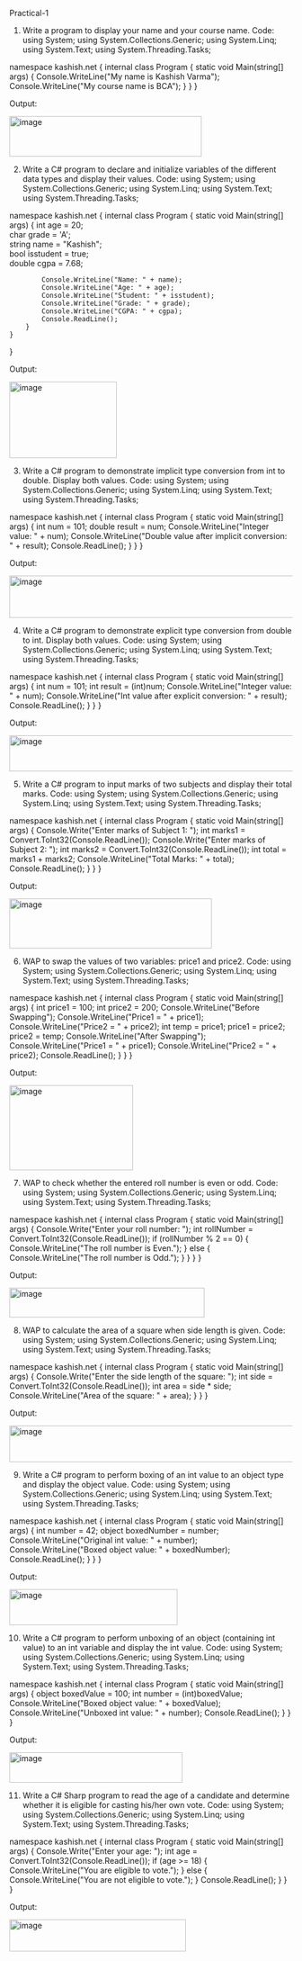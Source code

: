 Practical-1
1. Write a program to display your name and your course name.
   Code:  using System;
using System.Collections.Generic;
using System.Linq;
using System.Text;
using System.Threading.Tasks;

namespace kashish.net
{
    internal class Program
    {
        static void Main(string[] args)
        {
            Console.WriteLine("My name is Kashish Varma");
            Console.WriteLine("My course name is BCA");
        }
    }
}

Output:

<img width="342" height="72" alt="image" src="https://github.com/user-attachments/assets/842e05e2-f5de-4df9-a71d-9122bbb49da2" />

2. Write a C# program to declare and initialize variables of the
different data types and display their values.
Code:  using System;
using System.Collections.Generic;
using System.Linq;
using System.Text;
using System.Threading.Tasks;

namespace kashish.net
{
    internal class Program
    {
        static void Main(string[] args)
        {
            int age = 20;               
            char grade = 'A';          
            string name = "Kashish";    
            bool isstudent = true;      
            double cgpa = 7.68;         

            Console.WriteLine("Name: " + name);
            Console.WriteLine("Age: " + age);
            Console.WriteLine("Student: " + isstudent);
            Console.WriteLine("Grade: " + grade);
            Console.WriteLine("CGPA: " + cgpa);
            Console.ReadLine();
        }
    }
}

Output:

<img width="191" height="136" alt="image" src="https://github.com/user-attachments/assets/4a527d12-1903-4111-817b-fb2843d2b90a" />

3. Write a C# program to demonstrate implicit type conversion from int to double. Display both values.
   Code:  using System;
using System.Collections.Generic;
using System.Linq;
using System.Text;
using System.Threading.Tasks;

namespace kashish.net
{
    internal class Program
    {
        static void Main(string[] args)
        {
            int num = 101;
            double result = num;
            Console.WriteLine("Integer value: " + num);
            Console.WriteLine("Double value after implicit conversion: " + result);
            Console.ReadLine();
        }
    }
}

Output:  

<img width="536" height="75" alt="image" src="https://github.com/user-attachments/assets/21db64a2-1e41-47e3-8e12-7024bf578362" />

4. Write a C# program to demonstrate explicit type conversion from double to int. Display both values.
 Code: using System;
using System.Collections.Generic;
using System.Linq;
using System.Text;
using System.Threading.Tasks;

namespace kashish.net
{
    internal class Program
    {
        static void Main(string[] args)
        {
            int num = 101;
            int result = (int)num;
            Console.WriteLine("Integer value: " + num);
            Console.WriteLine("Int value after explicit conversion: " + result);
            Console.ReadLine();
        }
    }
}

Output: 

<img width="514" height="64" alt="image" src="https://github.com/user-attachments/assets/fb596e82-e8bc-4fbc-a61b-87b26a9168c1" />

5. Write a C# program to input marks of two subjects and display their total marks.
    Code:  using System;
using System.Collections.Generic;
using System.Linq;
using System.Text;
using System.Threading.Tasks;

namespace kashish.net
{
    internal class Program
    {
        static void Main(string[] args)
        {
            Console.Write("Enter marks of Subject 1: ");
            int marks1 = Convert.ToInt32(Console.ReadLine());
            Console.Write("Enter marks of Subject 2: ");
            int marks2 = Convert.ToInt32(Console.ReadLine());
            int total = marks1 + marks2;
            Console.WriteLine("Total Marks: " + total);
            Console.ReadLine();
        }
    }
}

Output: 

<img width="360" height="89" alt="image" src="https://github.com/user-attachments/assets/ac98e459-4889-4c62-bf5b-7b1f9485ae6d" />

6. WAP to swap the values of two variables: price1 and price2.
   Code:  using System;
using System.Collections.Generic;
using System.Linq;
using System.Text;
using System.Threading.Tasks;

namespace kashish.net
{
    internal class Program
    {
        static void Main(string[] args)
        {
            int price1 = 100;
            int price2 = 200;
            Console.WriteLine("Before Swapping");
            Console.WriteLine("Price1 = " + price1);
            Console.WriteLine("Price2 = " + price2);
            int temp = price1;
            price1 = price2;
            price2 = temp;
            Console.WriteLine("After Swapping");
            Console.WriteLine("Price1 = " + price1);
            Console.WriteLine("Price2 = " + price2);
            Console.ReadLine();
        }
    }
}

Output:

<img width="220" height="151" alt="image" src="https://github.com/user-attachments/assets/e1cd51c2-145f-4aa3-b694-4bf91d888a68" />

7. WAP to check whether the entered roll number is even or odd.
    Code:   using System;
using System.Collections.Generic;
using System.Linq;
using System.Text;
using System.Threading.Tasks;

namespace kashish.net
{
    internal class Program
    {
        static void Main(string[] args)
        {
            Console.Write("Enter your roll number: ");
            int rollNumber = Convert.ToInt32(Console.ReadLine());
            if (rollNumber % 2 == 0)
            {
                Console.WriteLine("The roll number is Even.");
            }
            else
            {
                Console.WriteLine("The roll number is Odd.");
            }
        }
    }
}

Output: 

<img width="347" height="53" alt="image" src="https://github.com/user-attachments/assets/e90ccc29-ff7e-45f6-8f5e-b9e654b3e06d" />

8. WAP to calculate the area of a square when side length is given.
   Code:  using System;
using System.Collections.Generic;
using System.Linq;
using System.Text;
using System.Threading.Tasks;

namespace kashish.net
{
    internal class Program
    {
        static void Main(string[] args)
        {
            Console.Write("Enter the side length of the square: ");
            int side = Convert.ToInt32(Console.ReadLine());
            int area = side * side;
            Console.WriteLine("Area of the square: " + area);
        }
    }
}

Output: 

<img width="510" height="65" alt="image" src="https://github.com/user-attachments/assets/66ca6a1c-036d-4ffa-8fb7-bd383bd1f5a7" />

9. Write a C# program to perform boxing of an int value to an object type and display the object value.
    Code:  using System;
using System.Collections.Generic;
using System.Linq;
using System.Text;
using System.Threading.Tasks;

namespace kashish.net
{
    internal class Program
    {
        static void Main(string[] args)
        {
            int number = 42;
            object boxedNumber = number;
            Console.WriteLine("Original int value: " + number);
            Console.WriteLine("Boxed object value: " + boxedNumber);
            Console.ReadLine();
        }
    }
}

Output: 

<img width="299" height="64" alt="image" src="https://github.com/user-attachments/assets/d4d9c067-3f65-4316-b137-4e68a4e8528b" />

10. Write a C# program to perform unboxing of an object (containing int value) to an int variable and display the int value.
    Code:   using System;
using System.Collections.Generic;
using System.Linq;
using System.Text;
using System.Threading.Tasks;

namespace kashish.net
{
    internal class Program
    {
        static void Main(string[] args)
        {
            object boxedValue = 100;
            int number = (int)boxedValue;
            Console.WriteLine("Boxed object value: " + boxedValue);
            Console.WriteLine("Unboxed int value: " + number);
            Console.ReadLine();
        }
    }
}

Output:

<img width="308" height="54" alt="image" src="https://github.com/user-attachments/assets/0ed40094-3452-4585-a815-739a5b9e3b4e" />

11. Write a C# Sharp program to read the age of a candidate and determine whether it is eligible for casting his/her own vote.
    Code:  using System;
using System.Collections.Generic;
using System.Linq;
using System.Text;
using System.Threading.Tasks;

namespace kashish.net
{
    internal class Program
    {
        static void Main(string[] args)
        {
            Console.Write("Enter your age: ");
            int age = Convert.ToInt32(Console.ReadLine());
            if (age >= 18)
            {
                Console.WriteLine("You are eligible to vote.");
            }
            else
            {
                Console.WriteLine("You are not eligible to vote.");
            }
            Console.ReadLine();
        }
    }
}

Output:  

<img width="314" height="57" alt="image" src="https://github.com/user-attachments/assets/1e1c18d2-e609-4d61-9328-57ffddbf19ae" />
